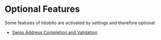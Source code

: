 # Optional Features

Some features of hitobito are activated by settings and therefore optional.

- [Swiss Address Completion and Validation](./address-completion.md)
